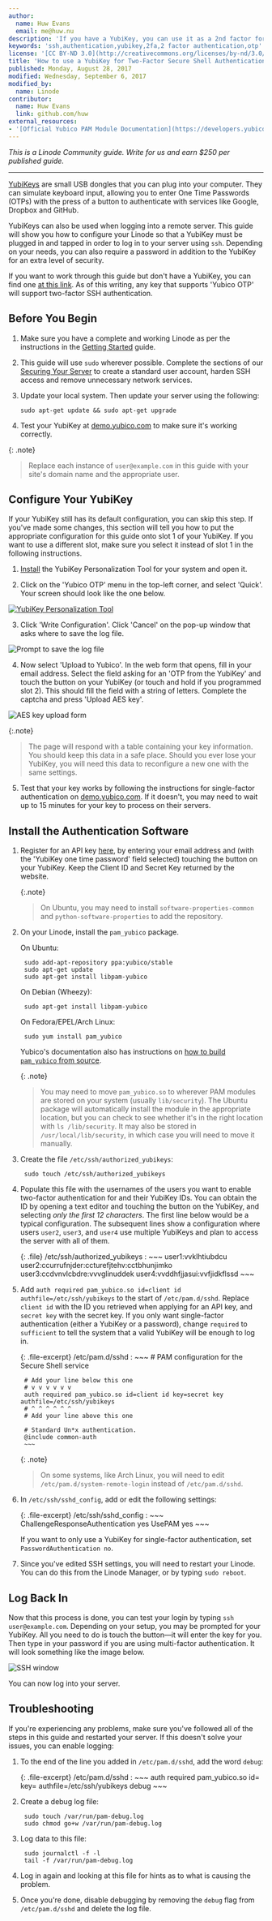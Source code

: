 ```yaml
---
author:
  name: Huw Evans
  email: me@huw.nu
description: 'If you have a YubiKey, you can use it as a 2nd factor for Secure Shell (SSH) authentication—or make it the primary access method.'
keywords: 'ssh,authentication,yubikey,2fa,2 factor authentication,otp'
license: '[CC BY-ND 3.0](http://creativecommons.org/licenses/by-nd/3.0/us/)'
title: 'How to use a YubiKey for Two-Factor Secure Shell Authentication'
published: Monday, August 28, 2017
modified: Wednesday, September 6, 2017
modified_by:
  name: Linode
contributor:
  name: Huw Evans
  link: github.com/huw
external_resources:
- '[Official Yubico PAM Module Documentation](https://developers.yubico.com/yubico-pam/)'
---
```


*This is a Linode Community guide. Write for us and earn $250 per published guide.*
<hr>

[YubiKeys](https://www.yubico.com/products/yubikey-hardware/yubikey4/) are small USB dongles that you can plug into your computer. They can simulate keyboard input, allowing you to enter One Time Passwords (OTPs) with the press of a button to authenticate with services like Google, Dropbox and GitHub.

YubiKeys can also be used when logging into a remote server. This guide will show you how to configure your Linode so that a YubiKey must be plugged in and tapped in order to log in to your server using `ssh`. Depending on your needs, you can also require a password in addition to the YubiKey for an extra level of security.  

If you want to work through this guide but don't have a YubiKey, you can find one [at this link](https://www.yubico.com/products/yubikey-hardware/). As of this writing, any key that supports 'Yubico OTP' will support two-factor SSH authentication.

## Before You Begin

1.  Make sure you have a complete and working Linode as per the instructions in the [Getting Started](/docs/getting-started) guide.

2.  This guide will use `sudo` wherever possible. Complete the sections of our [Securing Your Server](/docs/security/securing-your-server) to create a standard user account, harden SSH access and remove unnecessary network services.

3.  Update your local system. Then update your server using the following:

        sudo apt-get update && sudo apt-get upgrade

4. Test your YubiKey at [demo.yubico.com](https://demo.yubico.com) to make sure it's working correctly.

{: .note}
> Replace each instance of `user@example.com` in this guide with your site's domain name and the appropriate user.

## Configure Your YubiKey

If your YubiKey still has its default configuration, you can skip this step. If you've made some changes, this section will tell you how to put the appropriate configuration for this guide onto slot 1 of your YubiKey. If you want to use a different slot, make sure you select it instead of slot 1 in the following instructions.

1. [Install](https://www.yubico.com/support/downloads/) the YubiKey Personalization Tool for your system and open it.

2. Click on the 'Yubico OTP' menu in the top-left corner, and select 'Quick'. Your screen should look like the one below.

[![YubiKey Personalization Tool](/docs/assets/yubikey-personalization-small.png)](/docs/assets/yubikey-personalization.png)

3. Click 'Write Configuration'. Click 'Cancel' on the pop-up window that asks where to save the log file.

![Prompt to save the log file](/docs/assets/yubikey-log-window.png)

4. Now select 'Upload to Yubico'. In the web form that opens, fill in your email address. Select the field asking for an 'OTP from the YubiKey' and touch the button on your YubiKey (or touch and hold if you programmed slot 2). This should fill the field with a string of letters. Complete the captcha and press 'Upload AES key'.

![AES key upload form](/docs/assets/yubikey-upload-form.png)

{:.note}
>
> The page will respond with a table containing your key information. You should keep this data in a safe place. Should you ever lose your YubiKey, you will need this data to reconfigure a new one with the same settings.

5. Test that your key works by following the instructions for single-factor authentication on [demo.yubico.com](https://demo.yubico.com). If it doesn't, you may need to wait up to 15 minutes for your key to process on their servers.

## Install the Authentication Software

1. Register for an API key [here](https://upgrade.yubico.com/getapikey/), by entering your email address and (with the 'YubiKey one time password' field selected) touching the button on your YubiKey. Keep the Client ID and Secret Key returned by the website.

    {:.note}
    >
    >On Ubuntu, you may need to install `software-properties-common` and `python-software-properties` to add the repository.

2. On your Linode, install the `pam_yubico` package.

    On Ubuntu:

        sudo add-apt-repository ppa:yubico/stable
        sudo apt-get update
        sudo apt-get install libpam-yubico

    On Debian (Wheezy):

        sudo apt-get install libpam-yubico

    On Fedora/EPEL/Arch Linux:

        sudo yum install pam_yubico

    Yubico's documentation also has instructions on [how to build `pam_yubico` from source](https://developers.yubico.com/yubico-pam/).

    {: .note}
    >
    > You may need to move `pam_yubico.so` to wherever PAM modules are stored on your system (usually `lib/security`). The Ubuntu package will automatically install the module in the appropriate location, but you can check to see whether it's in the right location with `ls /lib/security`. It may also be stored in `/usr/local/lib/security`, in which case you will need to move it manually.

3. Create the file `/etc/ssh/authorized_yubikeys`:

        sudo touch /etc/ssh/authorized_yubikeys

4. Populate this file with the usernames of the users you want to enable two-factor authentication for and their YubiKey IDs. You can obtain the ID by opening a text editor and touching the button on the YubiKey, and selecting *only the first 12 characters*. The first line below would be a typical configuration. The subsequent lines show a configuration where users `user2`, `user3`, and `user4` use multiple YubiKeys and plan to access the server with all of them.

    {: .file}
    /etc/ssh/authorized_yubikeys
    :   ~~~
        user1:vvklhtiubdcu
        user2:ccurrufnjder:ccturefjtehv:cctbhunjimko
        user3:ccdvnvlcbdre:vvvglinuddek
        user4:vvddhfjjasui:vvfjidkflssd
        ~~~

5. Add `auth required pam_yubico.so id=client id authfile=/etc/ssh/yubikeys` to the start of `/etc/pam.d/sshd`. Replace `client id` with the ID you retrieved when applying for an API key, and `secret key` with the secret key. If you only want single-factor authentication (either a YubiKey or a password), change `required` to `sufficient` to tell the system that a valid YubiKey will be enough to log in.

    {: .file-excerpt}
    /etc/pam.d/sshd
    :   ~~~
        # PAM configuration for the Secure Shell service

        # Add your line below this one
        # v v v v v v
        auth required pam_yubico.so id=client id key=secret key authfile=/etc/ssh/yubikeys
        # ^ ^ ^ ^ ^ ^
        # Add your line above this one

        # Standard Un*x authentication.
        @include common-auth
        ~~~

    {: .note}
    >
    > On some systems, like Arch Linux, you will need to edit `/etc/pam.d/system-remote-login` instead of `/etc/pam.d/sshd`.

6. In `/etc/ssh/sshd_config`, add or edit the following settings:

    {: .file-excerpt}
    /etc/ssh/sshd_config
    :   ~~~
        ChallengeResponseAuthentication yes
        UsePAM yes
        ~~~

    If you want to only use a YubiKey for single-factor authentication, set `PasswordAuthentication no`.

7. Since you've edited SSH settings, you will need to restart your Linode. You can do this from the Linode Manager, or by typing `sudo reboot`.

## Log Back In

Now that this process is done, you can test your login by typing `ssh user@example.com`. Depending on your setup, you may be prompted for your YubiKey. All you need to do is touch the button—it will enter the key for you. Then type in your password if you are using multi-factor authentication. It will look something like the image below.

![SSH window](/docs/assets/yubikey-ssh.png)

You can now log into your server.

## Troubleshooting

If you're experiencing any problems, make sure you've followed all of the steps in this guide and restarted your server. If this doesn't solve your issues, you can enable logging:

1. To the end of the line you added in `/etc/pam.d/sshd`, add the word `debug`:

    {: .file-excerpt}
    /etc/pam.d/sshd
    :   ~~~
        auth required pam_yubico.so id=<client id> key=<secret key> authfile=/etc/ssh/yubikeys debug
        ~~~

2. Create a debug log file:

        sudo touch /var/run/pam-debug.log
        sudo chmod go+w /var/run/pam-debug.log

3. Log data to this file:

        sudo journalctl -f -l
        tail -f /var/run/pam-debug.log

4. Log in again and looking at this file for hints as to what is causing the problem.

5. Once you're done, disable debugging by removing the `debug` flag from `/etc/pam.d/sshd` and delete the log file.
